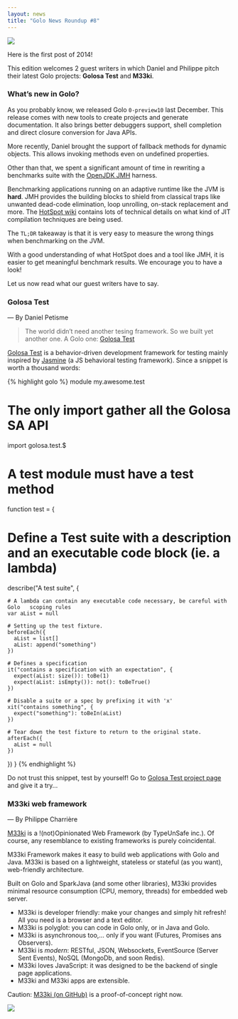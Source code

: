 ```yaml
---
layout: news
title: "Golo News Roundup #8"
---
```

![](http://farm6.staticflickr.com/5535/12116140074_54299743fc_z_d.jpg)

Here is the first post of 2014!

This edition welcomes 2 guest writers in which Daniel and Philippe pitch their latest Golo projects:
**Golosa Test** and **M33ki**.

### What’s new in Golo?

As you probably know, we released Golo `0-preview10` last December. This release comes with new
tools to create projects and generate documentation. It also brings better debuggers support, shell
completion and direct closure conversion for Java APIs.

More recently, Daniel brought the support of fallback methods for dynamic objects. This allows
invoking methods even on undefined properties.

Other than that, we spent a significant amount of time in rewriting a benchmarks suite with the
[OpenJDK JMH](http://openjdk.java.net/projects/code-tools/jmh/) harness.

Benchmarking applications running on an adaptive runtime like the JVM is **hard**. JMH provides the
building blocks to shield from classical traps like unwanted dead-code elimination, loop unrolling,
on-stack replacement and more. The
[HotSpot wiki](https://wikis.oracle.com/display/HotSpotInternals/Home) contains lots of technical
details on what kind of JIT compilation techniques are being used.

The `TL;DR` takeaway is that it is very easy to measure the wrong things when benchmarking on the
JVM.

With a good understanding of what HotSpot does and a tool like JMH, it is easier to get meaningful
benchmark results. We encourage you to have a look!

Let us now read what our guest writers have to say.

### Golosa Test

— By Daniel Petisme

> The world didn’t need another tesing framework. So we built yet another one. A Golo one: [Golosa Test](https://github.com/danielpetisme/golosa-test)

[Golosa Test](https://github.com/danielpetisme/golosa-test) is a behavior-driven development framework for testing mainly inspired by [Jasmine](http://pivotal.github.io/jasmine/) (a JS behavioral testing framework). Since a snippet is worth a thousand words:

{% highlight golo %}
module my.awesome.test

# The only import gather all the Golosa SA API
import golosa.test.$

# A test module must have a test method
function test = {

  # Define a Test suite with a description and an executable code block (ie. a lambda)
  describe("A test suite", {

    # A lambda can contain any executable code necessary, be careful with Golo   scoping rules
    var aList = null

    # Setting up the test fixture.
    beforeEach({
      aList = list[]
      aList: append("something")
    })

    # Defines a specification
    it("contains a specification with an expectation", {
      expect(aList: size()): toBe(1)
      expect(aList: isEmpty()): not(): toBeTrue()
    })

    # Disable a suite or a spec by prefixing it with 'x'
    xit("contains something", {
      expect("something"): toBeIn(aList)
    })

    # Tear down the test fixture to return to the original state.
    afterEach({
      aList = null
    })
  })
}
{% endhighlight %}

Do not trust this snippet, test by yourself! Go to [Golosa Test project page](https://github.com/danielpetisme/golosa-test) and give it a try…

### M33ki web framework

— By Philippe Charrière

[M33ki](https://github.com/TypeUnsafe/m33ki) is a !(not)Opinionated Web Framework (by TypeUnSafe
inc.). Of course, any resemblance to existing frameworks is purely coincidental.

M33ki Framework makes it easy to build web applications with Golo and Java. M33ki is based on a lightweight, stateless or stateful (as you want), web-friendly architecture.

Built on Golo and SparkJava (and some other libraries), M33ki provides minimal resource consumption (CPU, memory, threads) for embedded web server.

- M33ki is developer friendly: make your changes and simply hit refresh! All you need is a browser and a text editor.
- M33ki is polyglot: you can code in Golo only, or in Java and Golo.
- M33ki is asynchronous too,… only if you want (Futures, Promises ans Observers).
- M33ki is *modern*: RESTful, JSON, Websockets, EventSource (Server Sent Events), NoSQL (MongoDb, and soon Redis).
- M33ki loves JavaScript: it was designed to be the backend of single page applications.
- M33ki and M33ki apps are extensible.

Caution: [M33ki (on GitHub)](https://github.com/TypeUnsafe/m33ki) is a proof-of-concept right now.

![](https://github.com/TypeUnsafe/m33ki/raw/master/appgolo.gif)
